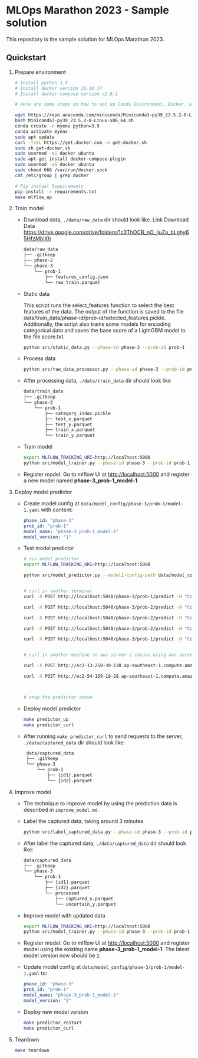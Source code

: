 # MLOps Marathon 2023 - Sample solution

This repository is the sample solution for MLOps Marathon 2023.

## Quickstart

1.  Prepare environment

    ```bash
    # Install python 3.9
    # Install docker version 20.10.17
    # Install docker-compose version v2.6.1
    
    # Here are some steps on how to set up Conda Environment, Docker, and Docker-compose in Linux. If you have already installed them, you can ignore this.

    wget https://repo.anaconda.com/miniconda/Miniconda3-py39_23.5.2-0-Linux-x86_64.sh
    bash Miniconda3-py39_23.5.2-0-Linux-x86_64.sh
    conda create -n myenv python=3.9
    conda activate myenv
    sudo apt update
    curl -fsSL https://get.docker.com -o get-docker.sh
    sudo sh get-docker.sh
    sudo usermod -aG docker ubuntu
    sudo apt-get install docker-compose-plugin
    sudo usermod -aG docker ubuntu
    sudo chmod 666 /var/run/docker.sock
    cat /etc/group | grep docker

    # Pip instaal Requirements
    pip install -r requirements.txt
    make mlflow_up
    ```

2.  Train model

    -   Download data, `./data/raw_data` dir should look like. Link Download Data https://drive.google.com/drive/folders/1c0ThOCB_nO_jjuZa_bLghy65HfzMbiXh

        ```bash
        data/raw_data
        ├── .gitkeep
        ├── phase-2
        └── phase-3
            └── prob-1
                ├── features_config.json
                └── raw_train.parquet
        ```

    -   Static data  

        This script runs the select_features function to select the best features of the data. The output of the function is saved to the file data/train_data/phase-id/prob-id/selected_features.pickle. Additionally, the script also trains some models for encoding categorical data and saves the base score of a LightGBM model to the file score.txt.

        ```bash
        python src/static_data.py --phase-id phase-3 --prob-id prob-1
        ```
    
    -   Process data
        
        
        ```bash
        python src/raw_data_processor.py --phase-id phase-3 --prob-id prob-1
        ```

    -   After processing data, `./data/train_data` dir should look like

        ```bash
        data/train_data
        ├── .gitkeep
        └── phase-3
            └── prob-1
                ├── category_index.pickle
                ├── test_x.parquet
                ├── test_y.parquet
                ├── train_x.parquet
                └── train_y.parquet
        ```

    -   Train model

        ```bash
        export MLFLOW_TRACKING_URI=http://localhost:5000
        python src/model_trainer.py --phase-id phase-3 --prob-id prob-1
        ```

    -   Register model: Go to mlflow UI at <http://localhost:5000> and register a new model named **phase-3_prob-1_model-1**

3.  Deploy model predictor

    -   Create model config at `data/model_config/phase-3/prob-1/model-1.yaml` with content:

        ```yaml
        phase_id: "phase-3"
        prob_id: "prob-1"
        model_name: "phase-3_prob-1_model-1"
        model_version: "1"
        ```

    -   Test model predictor

        ```bash
        # run model predictor
        export MLFLOW_TRACKING_URI=http://localhost:5000

        python src/model_predictor.py --model1-config-path data/model_config/phase-3/prob-1/model-1.yaml --model2-config-path data/model_config/phase-3/prob-2/model-1.yaml --port 5040


        # curl in another terminal
        curl -X POST http://localhost:5040/phase-3/prob-1/predict -H "Content-Type: application/json" -d @data/curl/phase-3/prob-1/payload-1.json

        curl -X POST http://localhost:5040/phase-3/prob-2/predict -H "Content-Type: application/json" -d @data/curl/phase-3/prob-2/payload-1.json

        curl -X POST http://localhost:5040/phase-3/prob-2/predict -H "Content-Type: application/json" -d @data/curl/phase-3/prob-2/payload-1.json

        curl -X POST http://localhost:5040/phase-3/prob-2/predict -H "Content-Type: application/json" -d @data/curl/phase-3/prob-2/payload-0.json

        curl -X POST http://localhost:5040/phase-3/prob-1/predict -H "Content-Type: application/json" -d @data/curl/phase-3/prob-1/payload-0.json


        # curl in another machine to aws server ( incase using aws server)

        curl -X POST http://ec2-13-250-39-138.ap-southeast-1.compute.amazonaws.com:5040/phase-3/prob-1/predict -H "Content-Type: application/json" -d @data/curl/phase-3/prob-1/payload-1.json

        curl -X POST http://ec2-54-169-18-28.ap-southeast-1.compute.amazonaws.com:5040/phase-3/prob-2/predict -H "Content-Type: application/json" -d @data/curl/phase-3/prob-2/payload-1.json

        

        # stop the predictor above
        ```

    -   Deploy model predictor

        ```bash
        make predictor_up
        make predictor_curl
        ```

    -   After running `make predictor_curl` to send requests to the server, `./data/captured_data` dir should look like:

        ```bash
         data/captured_data
         ├── .gitkeep 
         └── phase-3
             └── prob-1
                 ├── {id1}.parquet
                 └── {id2}.parquet
        ```

4.  Improve model

    -   The technique to improve model by using the prediction data is described in `improve_model.md`.
    -   Label the captured data, taking around 3 minutes

        ```bash
        python src/label_captured_data.py --phase-id phase-3 --prob-id prob-1
        ```

    -   After label the captured data, `./data/captured_data` dir should look like:

        ```bash
        data/captured_data
        ├── .gitkeep
        └── phase-3
            └── prob-1
                ├── {id1}.parquet
                ├── {id2}.parquet
                └── processed
                    ├── captured_x.parquet
                    └── uncertain_y.parquet
        ```

    -   Improve model with updated data

        ```bash
        export MLFLOW_TRACKING_URI=http://localhost:5000
        python src/model_trainer.py --phase-id phase-3 --prob-id prob-1 --add-captured-data true
        ```

    -   Register model: Go to mlflow UI at <http://localhost:5000> and register model using the existing name **phase-3_prob-1_model-1**. The latest model version now should be `2`.

    -   Update model config at `data/model_config/phase-3/prob-1/model-1.yaml` to:

        ```yaml
        phase_id: "phase-3"
        prob_id: "prob-1"
        model_name: "phase-3_prob-1_model-1"
        model_version: "2"
        ```

    -   Deploy new model version

        ```bash
        make predictor_restart
        make predictor_curl
        ```

5.  Teardown

    ```bash
    make teardown
    ```
